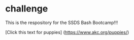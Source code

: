 # challenge

This is the respository for the SSDS Bash Bootcamp!!!

[Click this text for puppies] (https://www.akc.org/puppies/)

